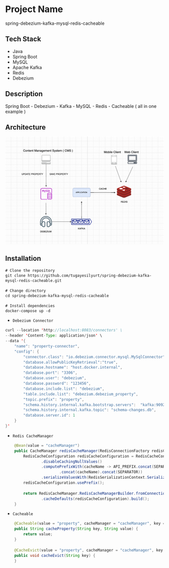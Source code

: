 # Project Name

spring-debezium-kafka-mysql-redis-cacheable

## Tech Stack

- Java
- Spring Boot
- MySQL
- Apache Kafka
- Redis
- Debezium

## Description

Spring Boot - Debezium - Kafka - MySQL - Redis - Cacheable ( all in one example )

## Architecture

![System Design](https://github.com/tugayesilyurt/spring-debezium-kafka-mysql-redis-cacheable/blob/main/assets/SystemDesign.png)

## Installation

```shell
# Clone the repository
git clone https://github.com/tugayesilyurt/spring-debezium-kafka-mysql-redis-cacheable.git

# Change directory
cd spring-debezium-kafka-mysql-redis-cacheable

# Install dependencies
docker-compose up -d
```

- `Debezium Connector`

```java
curl --location 'http://localhost:8083/connectors' \
--header 'Content-Type: application/json' \
--data '{
    "name": "property-connector",
    "config": {
        "connector.class": "io.debezium.connector.mysql.MySqlConnector",
        "database.allowPublicKeyRetrieval":"true",
        "database.hostname": "host.docker.internal",
        "database.port": "3306",
        "database.user": "debezium",
        "database.password": "123456",
        "database.include.list": "debezium",
        "table.include.list": "debezium.debezium_property",
        "topic.prefix": "property",
        "schema.history.internal.kafka.bootstrap.servers":  "kafka:9092",
        "schema.history.internal.kafka.topic": "schema-changes.db",
        "database.server.id": 1
    }
}'
```

- `Redis CacheManager`

```java
    @Bean(value = "cacheManager")
    public CacheManager redisCacheManager(RedisConnectionFactory redisConnectionFactory) {
        RedisCacheConfiguration redisCacheConfiguration = RedisCacheConfiguration.defaultCacheConfig()
                .disableCachingNullValues()
                .computePrefixWith(cacheName -> API_PREFIX.concat(SEPARATOR)
                        .concat(cacheName).concat(SEPARATOR))
                .serializeValuesWith(RedisSerializationContext.SerializationPair.fromSerializer(RedisSerializer.json()));
        redisCacheConfiguration.usePrefix();

        return RedisCacheManager.RedisCacheManagerBuilder.fromConnectionFactory(redisConnectionFactory)
                .cacheDefaults(redisCacheConfiguration).build();
    }
```

- `Cacheable`

```java
    @Cacheable(value = "property", cacheManager = "cacheManager", key = "#key")
    public String cacheProperty(String key, String value) {
        return value;
    }

    @CacheEvict(value = "property", cacheManager = "cacheManager", key = "#key")
    public void cacheEvict(String key) {
    }
```


